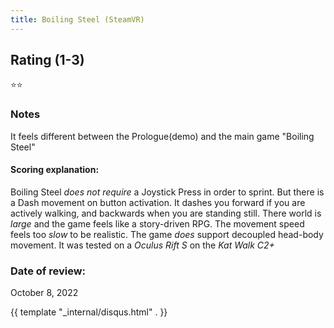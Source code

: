 ```yaml
---
title: Boiling Steel (SteamVR)
---
```


## Rating (1-3)
⭐⭐

### Notes
It feels different between the Prologue(demo) and the main game "Boiling Steel"

#### Scoring explanation:
Boiling Steel *does not require* a Joystick Press in order to sprint. But there is a Dash movement on button activation. It dashes you forward if you are actively walking, and backwards when you are standing still.
There world is *large* and the game feels like a story-driven RPG.
The movement speed feels too *slow* to be realistic.
The game *does* support decoupled head-body movement.
It was tested on a *Oculus Rift S* on the *Kat Walk C2+*

### Date of review:
October 8, 2022

{{ template "_internal/disqus.html" . }}
